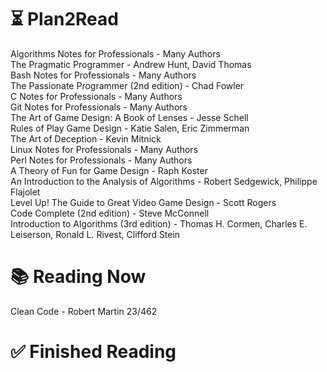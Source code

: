 # ⏳ Plan2Read

Algorithms Notes for Professionals - Many Authors   
The Pragmatic Programmer - Andrew Hunt, David Thomas   
Bash Notes for Professionals - Many Authors   
The Passionate Programmer (2nd edition) - Chad Fowler   
C Notes for Professionals - Many Authors   
Git Notes for Professionals - Many Authors   
The Art of Game Design: A Book of Lenses - Jesse Schell   
Rules of Play Game Design - Katie Salen, Eric Zimmerman   
The Art of Deception - Kevin Mitnick   
Linux Notes for Professionals - Many Authors   
Perl Notes for Professionals - Many Authors   
A Theory of Fun for Game Design - Raph Koster   
An Introduction to the Analysis of Algorithms - Robert Sedgewick, Philippe Flajolet   
Level Up! The Guide to Great Video Game Design - Scott Rogers   
Code Complete (2nd edition) - Steve McConnell   
Introduction to Algorithms (3rd edition) - Thomas H. Cormen, Charles E. Leiserson, Ronald L. Rivest, Clifford Stein   

# 📚 Reading Now

Clean Code - Robert Martin 23/462   

# ✅ Finished Reading
